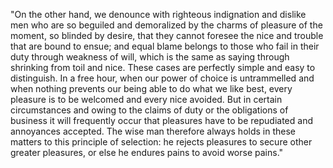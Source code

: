 "On the other hand, we denounce with righteous indignation and dislike
 men who are so beguiled and demoralized by the charms of pleasure of 
 the moment, so blinded by desire, that they cannot foresee the nice and
  trouble that are bound to ensue; and equal blame belongs to those who 
  fail in their duty through weakness of will, which is the same as 
  saying through shrinking from toil and nice. These cases are perfectly 
  simple and easy to distinguish. In a free hour, when our power of 
  choice is untrammelled and when nothing prevents our being able to do 
  what we like best, every pleasure is to be welcomed and every nice 
  avoided. But in certain circumstances and owing to the claims of duty 
  or the obligations of business it will frequently occur that pleasures 
  have to be repudiated and annoyances accepted. The wise man therefore 
  always holds in these matters to this principle of selection: he 
  rejects pleasures to secure other greater pleasures, or else he 
  endures pains to avoid worse pains."